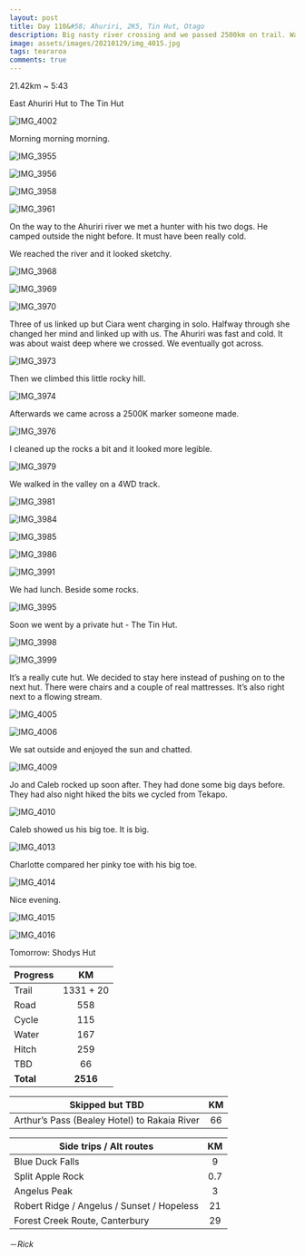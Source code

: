 ```yaml
---
layout: post
title: Day 110&#58; Ahuriri, 2K5, Tin Hut, Otago
description: Big nasty river crossing and we passed 2500km on trail. Was planning to go to the next hut but we found a little cute hut to lay about in. 
image: assets/images/20210129/img_4015.jpg
tags: teararoa
comments: true
---
```


21.42km ~ 5:43

East Ahuriri Hut to The Tin Hut

![IMG_4002](/assets/images/20210129/img_4002.jpg)

Morning morning morning. 

![IMG_3955](/assets/images/20210129/img_3955.jpg)

![IMG_3956](/assets/images/20210129/img_3956.jpg)

![IMG_3958](/assets/images/20210129/img_3958.jpg)

![IMG_3961](/assets/images/20210129/img_3961.jpg)

On the way to the Ahuriri river we met a hunter with his two dogs. He camped outside the night before. It must have been really cold. 

We reached the river and it looked sketchy. 

![IMG_3968](/assets/images/20210129/img_3968.jpg)

![IMG_3969](/assets/images/20210129/img_3969.jpg)

![IMG_3970](/assets/images/20210129/img_3970.jpg)

Three of us linked up but Ciara went charging in solo. Halfway through she changed her mind and linked up with us. The Ahuriri was fast and cold. It was about waist deep where we crossed. We eventually got across. 

![IMG_3973](/assets/images/20210129/img_3973.jpg)

Then we climbed this little rocky hill. 

![IMG_3974](/assets/images/20210129/img_3974.jpg)

Afterwards we came across a 2500K marker someone made. 

![IMG_3976](/assets/images/20210129/img_3976.jpg)

I cleaned up the rocks a bit and it looked more legible. 

![IMG_3979](/assets/images/20210129/img_3979.jpg)

We walked in the valley on a 4WD track. 

![IMG_3981](/assets/images/20210129/img_3981.jpg)

![IMG_3984](/assets/images/20210129/img_3984.jpg)

![IMG_3985](/assets/images/20210129/img_3985.jpg)

![IMG_3986](/assets/images/20210129/img_3986.jpg)

![IMG_3991](/assets/images/20210129/img_3991.jpg)

We had lunch. Beside some rocks. 

![IMG_3995](/assets/images/20210129/img_3995.jpg)

Soon we went by a private hut - The Tin Hut. 

![IMG_3998](/assets/images/20210129/img_3998.jpg)

![IMG_3999](/assets/images/20210129/img_3999.jpg)

It’s a really cute hut. We decided to stay here instead of pushing on to the next hut. There were chairs and a couple of real mattresses. It’s also right next to a flowing stream. 

![IMG_4005](/assets/images/20210129/img_4005.jpg)

![IMG_4006](/assets/images/20210129/img_4006.jpg)

We sat outside and enjoyed the sun and chatted. 

![IMG_4009](/assets/images/20210129/img_4009.jpg)

Jo and Caleb rocked up soon after. They had done some big days before. They had also night hiked the bits we cycled from Tekapo. 

![IMG_4010](/assets/images/20210129/img_4010.jpg)

Caleb showed us his big toe. It is big. 

![IMG_4013](/assets/images/20210129/img_4013.jpg)

Charlotte compared her pinky toe with his big toe. 

![IMG_4014](/assets/images/20210129/img_4014.jpg)

Nice evening. 

![IMG_4015](/assets/images/20210129/img_4015.jpg)

![IMG_4016](/assets/images/20210129/img_4016.jpg)

Tomorrow: Shodys Hut

| Progress | KM |
| ---- |:----:|
| Trail | 1331 + 20 |
| Road | 558 |
| Cycle | 115 |
| Water | 167 |
| Hitch | 259 |
| TBD | 66 |
| **Total** | **2516** |

| Skipped but TBD | KM |
| ---- |:----:|
| Arthur’s Pass (Bealey Hotel) to Rakaia River | 66 |

| Side trips / Alt routes | KM |
| ---- |:----:|
| Blue Duck Falls | 9 |
| Split Apple Rock | 0.7 |
| Angelus Peak | 3 |
| Robert Ridge / Angelus / Sunset / Hopeless | 21 |
| Forest Creek Route, Canterbury | 29 |


－_Rick_